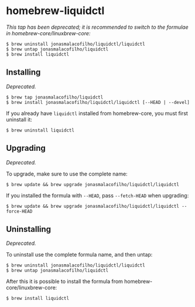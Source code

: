 # homebrew-liquidctl

_This tap has been deprecated; it is recommended to switch to the formulae in homebrew-core/linuxbrew-core:_

```
$ brew uninstall jonasmalacofilho/liquidctl/liquidctl
$ brew untap jonasmalacofilho/liquidctl
$ brew install liquidctl
```

## Installing

_Deprecated._

```
$ brew tap jonasmalacofilho/liquidctl
$ brew install jonasmalacofilho/liquidctl/liquidctl [--HEAD | --devel]
```

If you already have `liquidctl` installed from homebrew-core, you must first uninstall it:

```
$ brew uninstall liquidctl
```

## Upgrading

_Deprecated._

To upgrade, make sure to use the complete name:

```
$ brew update && brew upgrade jonasmalacofilho/liquidctl/liquidctl
```

If you installed the formula with `--HEAD`, pass `--fetch-HEAD` when upgrading:

```
$ brew update && brew upgrade jonasmalacofilho/liquidctl/liquidctl --force-HEAD
```

## Uninstalling

_Deprecated._

To uninstall use the complete formula name, and then untap:

```
$ brew uninstall jonasmalacofilho/liquidctl/liquidctl
$ brew untap jonasmalacofilho/liquidctl
```

After this it is possible to install the formula from homebrew-core/linuxbrew-core:

```
$ brew install liquidctl
```
